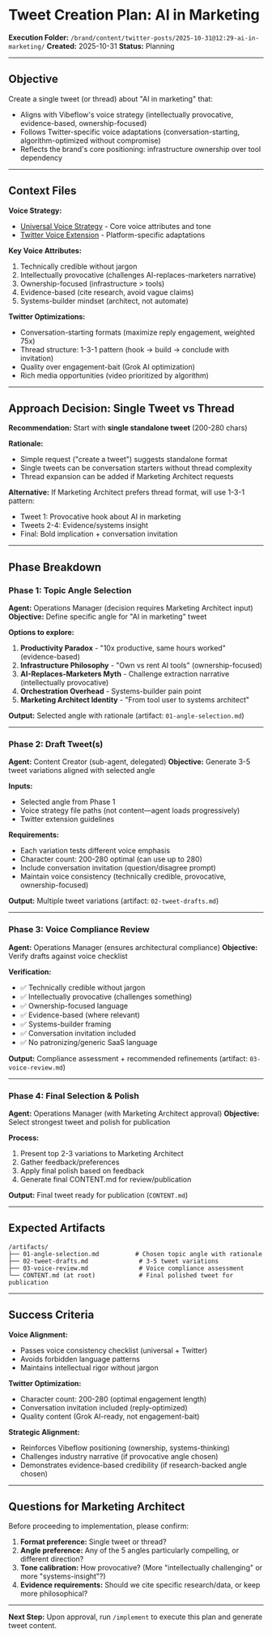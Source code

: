 # Tweet Creation Plan: AI in Marketing

**Execution Folder:** `/brand/content/twitter-posts/2025-10-31@12:29-ai-in-marketing/`
**Created:** 2025-10-31
**Status:** Planning

---

## Objective

Create a single tweet (or thread) about "AI in marketing" that:
- Aligns with Vibeflow's voice strategy (intellectually provocative, evidence-based, ownership-focused)
- Follows Twitter-specific voice adaptations (conversation-starting, algorithm-optimized without compromise)
- Reflects the brand's core positioning: infrastructure ownership over tool dependency

---

## Context Files

**Voice Strategy:**
- [Universal Voice Strategy](/brand/strategy/voice/STRATEGY.md) - Core voice attributes and tone
- [Twitter Voice Extension](/brand/strategy/voice/twitter/EXTENSION.md) - Platform-specific adaptations

**Key Voice Attributes:**
1. Technically credible without jargon
2. Intellectually provocative (challenges AI-replaces-marketers narrative)
3. Ownership-focused (infrastructure > tools)
4. Evidence-based (cite research, avoid vague claims)
5. Systems-builder mindset (architect, not automate)

**Twitter Optimizations:**
- Conversation-starting formats (maximize reply engagement, weighted 75x)
- Thread structure: 1-3-1 pattern (hook → build → conclude with invitation)
- Quality over engagement-bait (Grok AI optimization)
- Rich media opportunities (video prioritized by algorithm)

---

## Approach Decision: Single Tweet vs Thread

**Recommendation:** Start with **single standalone tweet** (200-280 chars)

**Rationale:**
- Simple request ("create a tweet") suggests standalone format
- Single tweets can be conversation starters without thread complexity
- Thread expansion can be added if Marketing Architect requests

**Alternative:** If Marketing Architect prefers thread format, will use 1-3-1 pattern:
- Tweet 1: Provocative hook about AI in marketing
- Tweets 2-4: Evidence/systems insight
- Final: Bold implication + conversation invitation

---

## Phase Breakdown

### Phase 1: Topic Angle Selection
**Agent:** Operations Manager (decision requires Marketing Architect input)
**Objective:** Define specific angle for "AI in marketing" tweet

**Options to explore:**
1. **Productivity Paradox** - "10x productive, same hours worked" (evidence-based)
2. **Infrastructure Philosophy** - "Own vs rent AI tools" (ownership-focused)
3. **AI-Replaces-Marketers Myth** - Challenge extraction narrative (intellectually provocative)
4. **Orchestration Overhead** - Systems-builder pain point
5. **Marketing Architect Identity** - "From tool user to systems architect"

**Output:** Selected angle with rationale (artifact: `01-angle-selection.md`)

---

### Phase 2: Draft Tweet(s)
**Agent:** Content Creator (sub-agent, delegated)
**Objective:** Generate 3-5 tweet variations aligned with selected angle

**Inputs:**
- Selected angle from Phase 1
- Voice strategy file paths (not content—agent loads progressively)
- Twitter extension guidelines

**Requirements:**
- Each variation tests different voice emphasis
- Character count: 200-280 optimal (can use up to 280)
- Include conversation invitation (question/disagree prompt)
- Maintain voice consistency (technically credible, provocative, ownership-focused)

**Output:** Multiple tweet variations (artifact: `02-tweet-drafts.md`)

---

### Phase 3: Voice Compliance Review
**Agent:** Operations Manager (ensures architectural compliance)
**Objective:** Verify drafts against voice checklist

**Verification:**
- ✅ Technically credible without jargon
- ✅ Intellectually provocative (challenges something)
- ✅ Ownership-focused language
- ✅ Evidence-based (where relevant)
- ✅ Systems-builder framing
- ✅ Conversation invitation included
- ✅ No patronizing/generic SaaS language

**Output:** Compliance assessment + recommended refinements (artifact: `03-voice-review.md`)

---

### Phase 4: Final Selection & Polish
**Agent:** Operations Manager (with Marketing Architect approval)
**Objective:** Select strongest tweet and polish for publication

**Process:**
1. Present top 2-3 variations to Marketing Architect
2. Gather feedback/preferences
3. Apply final polish based on feedback
4. Generate final CONTENT.md for review/publication

**Output:** Final tweet ready for publication (`CONTENT.md`)

---

## Expected Artifacts

```
/artifacts/
├── 01-angle-selection.md          # Chosen topic angle with rationale
├── 02-tweet-drafts.md              # 3-5 tweet variations
├── 03-voice-review.md              # Voice compliance assessment
└── CONTENT.md (at root)            # Final polished tweet for publication
```

---

## Success Criteria

**Voice Alignment:**
- Passes voice consistency checklist (universal + Twitter)
- Avoids forbidden language patterns
- Maintains intellectual rigor without jargon

**Twitter Optimization:**
- Character count: 200-280 (optimal engagement length)
- Conversation invitation included (reply-optimized)
- Quality content (Grok AI-ready, not engagement-bait)

**Strategic Alignment:**
- Reinforces Vibeflow positioning (ownership, systems-thinking)
- Challenges industry narrative (if provocative angle chosen)
- Demonstrates evidence-based credibility (if research-backed angle chosen)

---

## Questions for Marketing Architect

Before proceeding to implementation, please confirm:

1. **Format preference:** Single tweet or thread?
2. **Angle preference:** Any of the 5 angles particularly compelling, or different direction?
3. **Tone calibration:** How provocative? (More "intellectually challenging" or more "systems-insight"?)
4. **Evidence requirements:** Should we cite specific research/data, or keep more philosophical?

---

**Next Step:** Upon approval, run `/implement` to execute this plan and generate tweet content.

